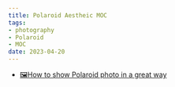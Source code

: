 ```yaml
---
title: Polaroid Aestheic MOC
tags:
- photography
- Polaroid
- MOC
date: 2023-04-20
---
```


* [🖼How to show Polaroid photo in a great way](hobbies/photography/aesthetic/Polaroid/Polaroid_showcase.md)